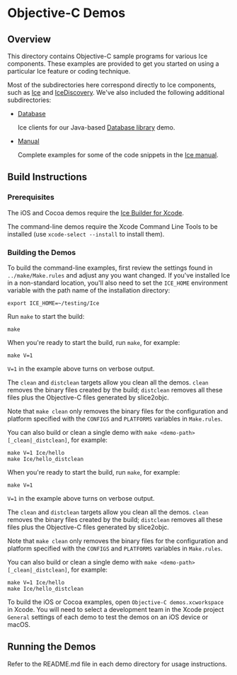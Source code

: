 # Objective-C Demos

## Overview

This directory contains Objective-C sample programs for various Ice components.
These examples are provided to get you started on using a particular Ice feature
or coding technique.

Most of the subdirectories here correspond directly to Ice components, such as
[Ice](./Ice) and [IceDiscovery](./IceDiscovery). We've also included the
following additional subdirectories:

- [Database](./Database)<p>
Ice clients for our Java-based [Database library](../java/Database/library) demo.

- [Manual](./Manual)<p>
Complete examples for some of the code snippets in the [Ice manual][1].

## Build Instructions

### Prerequisites

The iOS and Cocoa demos require the [Ice Builder for Xcode][2].

The command-line demos require the Xcode Command Line Tools to be installed
(use `xcode-select --install` to install them).

### Building the Demos

To build the command-line examples, first review the settings found in
`../make/Make.rules` and adjust any you want changed. If you've installed Ice
in a non-standard location, you'll also need to set the `ICE_HOME` environment
variable with the path name of the installation directory:

```
export ICE_HOME=~/testing/Ice
```

Run `make` to start the build:

```
make
```

When you're ready to start the build, run `make`, for example:
```
make V=1
```

`V=1` in the example above turns on verbose output.

The `clean` and `distclean` targets allow you clean all the demos. `clean`
removes the binary files created by the build; `distclean` removes all these
files plus the Objective-C files generated by slice2objc.

Note that `make clean` only removes the binary files for the configuration and
platform specified with the `CONFIGS` and `PLATFORMS` variables in `Make.rules`.

You can also build or clean a single demo with `make <demo-path>[_clean|_distclean]`,
for example:
```
make V=1 Ice/hello
make Ice/hello_distclean
```

When you're ready to start the build, run `make`, for example:
```
make V=1
```

`V=1` in the example above turns on verbose output.

The `clean` and `distclean` targets allow you clean all the demos. `clean`
removes the binary files created by the build; `distclean` removes all these
files plus the Objective-C files generated by slice2objc.

Note that `make clean` only removes the binary files for the configuration and
platform specified with the `CONFIGS` and `PLATFORMS` variables in `Make.rules`.

You can also build or clean a single demo with `make <demo-path>[_clean|_distclean]`,
for example:
```
make V=1 Ice/hello
make Ice/hello_distclean
```

To build the iOS or Cocoa examples, open `Objective-C demos.xcworkspace` in
Xcode. You will need to select a development team in the Xcode project `General`
settings of each demo to test the demos on an iOS device or macOS.

## Running the Demos

Refer to the README.md file in each demo directory for usage instructions.

[1]: https://doc.zeroc.com/display/Ice37/Ice+Manual
[2]: https://github.com/zeroc-ice/ice-builder-xcode
